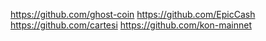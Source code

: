 https://github.com/ghost-coin
https://github.com/EpicCash
https://github.com/cartesi
https://github.com/kon-mainnet
